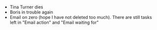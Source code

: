 - Tina Turner dies
- Boris in trouble again
- Email on zero (hope I have not deleted too much). There are still tasks left in "Email action" and "Email waiting for"